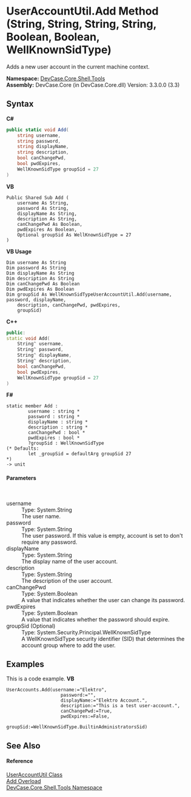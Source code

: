 # UserAccountUtil.Add Method (String, String, String, String, Boolean, Boolean, WellKnownSidType)
 

Adds a new user account in the current machine context.

**Namespace:**&nbsp;<a href="N_DevCase_Core_Shell_Tools">DevCase.Core.Shell.Tools</a><br />**Assembly:**&nbsp;DevCase.Core (in DevCase.Core.dll) Version: 3.3.0.0 (3.3)

## Syntax

**C#**<br />
``` C#
public static void Add(
	string username,
	string password,
	string displayName,
	string description,
	bool canChangePwd,
	bool pwdExpires,
	WellKnownSidType groupSid = 27
)
```

**VB**<br />
``` VB
Public Shared Sub Add ( 
	username As String,
	password As String,
	displayName As String,
	description As String,
	canChangePwd As Boolean,
	pwdExpires As Boolean,
	Optional groupSid As WellKnownSidType = 27
)
```

**VB Usage**<br />
``` VB Usage
Dim username As String
Dim password As String
Dim displayName As String
Dim description As String
Dim canChangePwd As Boolean
Dim pwdExpires As Boolean
Dim groupSid As WellKnownSidTypeUserAccountUtil.Add(username, password, displayName, 
	description, canChangePwd, pwdExpires, 
	groupSid)
```

**C++**<br />
``` C++
public:
static void Add(
	String^ username, 
	String^ password, 
	String^ displayName, 
	String^ description, 
	bool canChangePwd, 
	bool pwdExpires, 
	WellKnownSidType groupSid = 27
)
```

**F#**<br />
``` F#
static member Add : 
        username : string * 
        password : string * 
        displayName : string * 
        description : string * 
        canChangePwd : bool * 
        pwdExpires : bool * 
        ?groupSid : WellKnownSidType 
(* Defaults:
        let _groupSid = defaultArg groupSid 27
*)
-> unit 

```


#### Parameters
&nbsp;<dl><dt>username</dt><dd>Type: System.String<br />The user name.</dd><dt>password</dt><dd>Type: System.String<br />The user password. If this value is empty, account is set to don't require any password.</dd><dt>displayName</dt><dd>Type: System.String<br />The display name of the user account.</dd><dt>description</dt><dd>Type: System.String<br />The description of the user account.</dd><dt>canChangePwd</dt><dd>Type: System.Boolean<br />A value that indicates whether the user can change its password.</dd><dt>pwdExpires</dt><dd>Type: System.Boolean<br />A value that indicates whether the password should expire.</dd><dt>groupSid (Optional)</dt><dd>Type: System.Security.Principal.WellKnownSidType<br />A WellKnownSidType security identifier (SID) that determines the account group where to add the user.</dd></dl>

## Examples
This is a code example. 
**VB**<br />
``` VB
UserAccounts.Add(username:="Elektro",
                    password:="",
                    displayName:="Elektro Account.",
                    description:="This is a test user-account.",
                    canChangePwd:=True,
                    pwdExpires:=False,
                    groupSid:=WellKnownSidType.BuiltinAdministratorsSid)
```


## See Also


#### Reference
<a href="T_DevCase_Core_Shell_Tools_UserAccountUtil">UserAccountUtil Class</a><br /><a href="Overload_DevCase_Core_Shell_Tools_UserAccountUtil_Add">Add Overload</a><br /><a href="N_DevCase_Core_Shell_Tools">DevCase.Core.Shell.Tools Namespace</a><br />